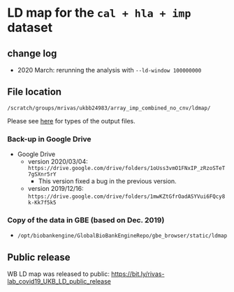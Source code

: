 # LD map for the `cal + hla + imp` dataset

## change log

- 2020 March: rerunning the analysis with `--ld-window 100000000`

## File location

`/scratch/groups/mrivas/ukbb24983/array_imp_combined_no_cnv/ldmap/`

Please see [here](https://github.com/rivas-lab/ukbb-tools/tree/master/14_LD_map) for types of the output files.

### Back-up in Google Drive

- Google Drive
  - version 2020/03/04: `https://drive.google.com/drive/folders/1oUss3vmO1FNxIP_zRzoSTeT7gSXnr5rY`
    - This version fixed a bug in the previous version.
  - version 2019/12/16: `https://drive.google.com/drive/folders/1mwKZtGfrOadASYVui6FQcy8k-Kk7f5k5`

### Copy of the data in GBE (based on Dec. 2019)

- `/opt/biobankengine/GlobalBioBankEngineRepo/gbe_browser/static/ldmap`

## Public release

WB LD map was released to public: https://bit.ly/rivas-lab_covid19_UKB_LD_public_release

